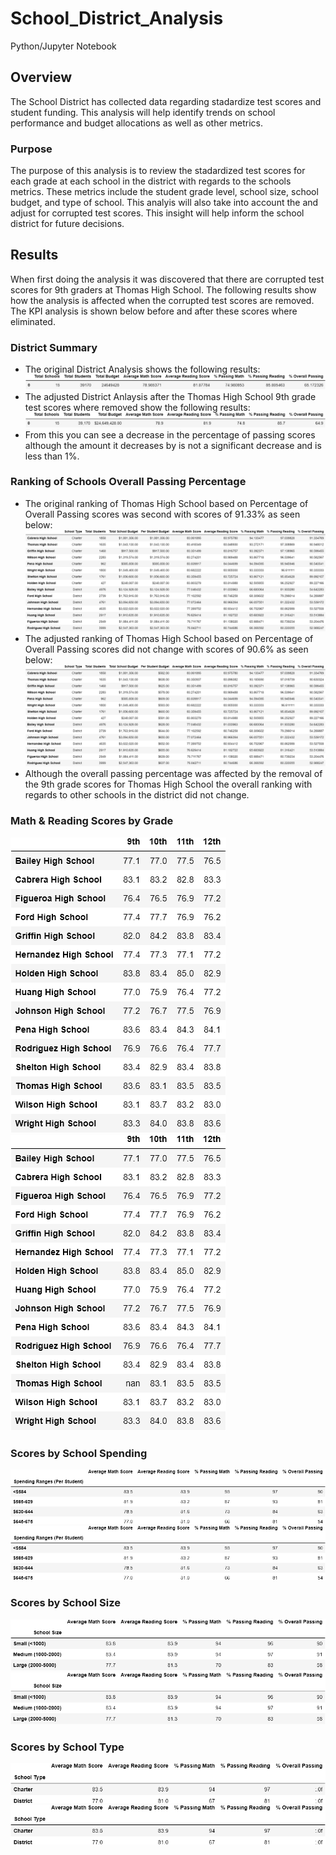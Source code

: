 # School_District_Analysis
Python/Jupyter Notebook

## Overview
The School District has collected data regarding stadardize test scores and student funding.  This analysis will help identify trends on school performance and budget allocations as well as other metrics.

### Purpose
The purpose of this analysis is to review the stadardized test scores for each grade at each school in the district with regards to the schools metrics.  These metrics include the student grade level, school size, school budget, and type of school.  This analyis will also take into account the and adjust for corrupted test scores.  This insight will help inform the school district for future decisions.

## Results
When first doing the analysis it was discovered that there are corrupted test scores for 9th graders at Thomas High School.  The following results show how the analysis is affected when the corrupted test scores are removed.  The KPI analysis is shown below before and after these scores where eliminated. 

### District Summary
- The original District Analysis shows the following results:
![alt text](https://github.com/bweirich/School_District_Analysis/raw/main/Resources/Original_District_Summary.png)
- The adjusted District Anlaysis after the Thomas High School 9th grade test scores where removed show the following results:
![alt_text](https://github.com/bweirich/School_District_Analysis/raw/main/Resources/District_Summary.png)
- From this you can see a decrease in the percentage of passing scores although the amount it decreases by is not a significant decrease and is less than 1%.

### Ranking of Schools Overall Passing Percentage
- The original ranking of Thomas High School based on Percentage of Overall Passing scores was second with scores of 91.33% as seen below:
![alt_text](https://github.com/bweirich/School_District_Analysis/raw/main/Resources/Original_Top_Schools.png)
- The adjusted ranking of Thomas High School based on Percentage of Overall Passing scores did not change with scores of 90.6% as seen below:
![alt_text](https://github.com/bweirich/School_District_Analysis/raw/main/Resources/Top_Schools.png)
- Although the overall passing percentage was affected by the removal of the 9th grade scores for Thomas High School the overall ranking with regards to other schools in the district did not change.

### Math & Reading Scores by Grade
![alt_text](https://github.com/bweirich/School_District_Analysis/raw/main/Resources/Original_Math_by_Grade.png)
![alt_text](https://github.com/bweirich/School_District_Analysis/raw/main/Resources/Math_by_Grade.png)

### Scores by School Spending
![alt_text](https://github.com/bweirich/School_District_Analysis/raw/main/Resources/Original_Spending_Summary.png)
![alt_text](https://github.com/bweirich/School_District_Analysis/raw/main/Resources/Spending_Summary.png)

### Scores by School Size
![alt_text](https://github.com/bweirich/School_District_Analysis/raw/main/Resources/Original_Size_Summary.png)
![alt_text](https://github.com/bweirich/School_District_Analysis/raw/main/Resources/Size_Summary.png)

### Scores by School Type
![alt_text](https://github.com/bweirich/School_District_Analysis/raw/main/Resources/Original_Type_Summary.png)
![alt_text](https://github.com/bweirich/School_District_Analysis/raw/main/Resources/Type_Summary.png)
